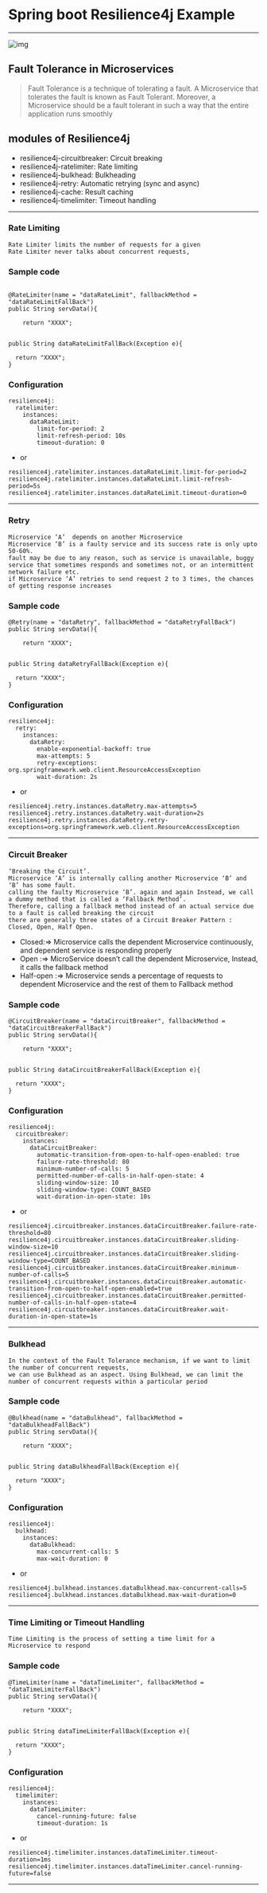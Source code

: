 # Spring boot Resilience4j Example 

---

![img](./image/Resilience4j.png)

## Fault Tolerance in Microservices
> Fault Tolerance is a technique of tolerating a fault. A Microservice that tolerates the fault is known as Fault Tolerant. Moreover, a 
> Microservice should be a fault tolerant in such a way that the entire application runs smoothly

## modules of Resilience4j
* resilience4j-circuitbreaker: Circuit breaking
* resilience4j-ratelimiter: Rate limiting
* resilience4j-bulkhead: Bulkheading
* resilience4j-retry: Automatic retrying (sync and async)
* resilience4j-cache: Result caching
* resilience4j-timelimiter: Timeout handling


---

### Rate Limiting
``` 
Rate Limiter limits the number of requests for a given 
Rate Limiter never talks about concurrent requests,
```

### Sample code 
```

@RateLimiter(name = "dataRateLimit", fallbackMethod = "dataRateLimitFallBack")
public String servData(){

	return "XXXX";


public String dataRateLimitFallBack(Exception e){

  return "XXXX";
}

```

### Configuration 
```
resilience4j:
  ratelimiter:
    instances:
      dataRateLimit:
        limit-for-period: 2
        limit-refresh-period: 10s
        timeout-duration: 0
```
* or 
```
resilience4j.ratelimiter.instances.dataRateLimit.limit-for-period=2
resilience4j.ratelimiter.instances.dataRateLimit.limit-refresh-period=5s
resilience4j.ratelimiter.instances.dataRateLimit.timeout-duration=0
```

---

### Retry
```
Microservice ‘A’  depends on another Microservice 
Microservice ‘B’ is a faulty service and its success rate is only upto 50-60%.
fault may be due to any reason, such as service is unavailable, buggy service that sometimes responds and sometimes not, or an intermittent network failure etc.
if Microservice ‘A’ retries to send request 2 to 3 times, the chances of getting response increases
```

### Sample code 
```
@Retry(name = "dataRetry", fallbackMethod = "dataRetryFallBack")
public String servData(){

	return "XXXX";


public String dataRetryFallBack(Exception e){

  return "XXXX";
}
```

### Configuration 
```
resilience4j:
  retry:
    instances:
      dataRetry:
        enable-exponential-backoff: true
        max-attempts: 5
        retry-exceptions: org.springframework.web.client.ResourceAccessException
        wait-duration: 2s
```
* or
```
resilience4j.retry.instances.dataRetry.max-attempts=5
resilience4j.retry.instances.dataRetry.wait-duration=2s
resilience4j.retry.instances.dataRetry.retry-exceptions=org.springframework.web.client.ResourceAccessException
```

---

### Circuit Breaker
```
‘Breaking the Circuit’.
Microservice ‘A’ is internally calling another Microservice ‘B’ and ‘B’ has some fault.
calling the faulty Microservice ‘B’. again and again Instead, we call a dummy method that is called a ‘Fallback Method’. 
Therefore, calling a fallback method instead of an actual service due to a fault is called breaking the circuit
there are generally three states of a Circuit Breaker Pattern : Closed, Open, Half Open.
```
* Closed:=>  Microservice calls the dependent Microservice continuously, and dependent service is responding properly 
* Open :=>   MicroService doesn’t call the dependent Microservice, Instead, it calls the fallback method
* Half-open :=> Microservice sends a percentage of requests to dependent Microservice and the rest of them to Fallback method


### Sample code 
```
@CircuitBreaker(name = "dataCircuitBreaker", fallbackMethod = "dataCircuitBreakerFallBack")
public String servData(){

	return "XXXX";


public String dataCircuitBreakerFallBack(Exception e){

  return "XXXX";
}

```

### Configuration 
```
resilience4j:
  circuitbreaker:
    instances:
      dataCircuitBreaker:
        automatic-transition-from-open-to-half-open-enabled: true
        failure-rate-threshold: 80
        minimum-number-of-calls: 5
        permitted-number-of-calls-in-half-open-state: 4
        sliding-window-size: 10
        sliding-window-type: COUNT_BASED
        wait-duration-in-open-state: 10s
```
* or 
```
resilience4j.circuitbreaker.instances.dataCircuitBreaker.failure-rate-threshold=80
resilience4j.circuitbreaker.instances.dataCircuitBreaker.sliding-window-size=10
resilience4j.circuitbreaker.instances.dataCircuitBreaker.sliding-window-type=COUNT_BASED
resilience4j.circuitbreaker.instances.dataCircuitBreaker.minimum-number-of-calls=5
resilience4j.circuitbreaker.instances.dataCircuitBreaker.automatic-transition-from-open-to-half-open-enabled=true
resilience4j.circuitbreaker.instances.dataCircuitBreaker.permitted-number-of-calls-in-half-open-state=4
resilience4j.circuitbreaker.instances.dataCircuitBreaker.wait-duration-in-open-state=1s

```

---


### Bulkhead 
```
In the context of the Fault Tolerance mechanism, if we want to limit the number of concurrent requests, 
we can use Bulkhead as an aspect. Using Bulkhead, we can limit the number of concurrent requests within a particular period
```


### Sample code 
```
@Bulkhead(name = "dataBulkhead", fallbackMethod = "dataBulkheadFallBack")
public String servData(){

	return "XXXX";


public String dataBulkheadFallBack(Exception e){

  return "XXXX";
}

```


### Configuration 
```
resilience4j:
  bulkhead:
    instances:
      dataBulkhead:
        max-concurrent-calls: 5
        max-wait-duration: 0
```
* or 
```
resilience4j.bulkhead.instances.dataBulkhead.max-concurrent-calls=5
resilience4j.bulkhead.instances.dataBulkhead.max-wait-duration=0
```

---

### Time Limiting or Timeout Handling
```
Time Limiting is the process of setting a time limit for a Microservice to respond
```


### Sample code 
```
@TimeLimiter(name = "dataTimeLimiter", fallbackMethod = "dataTimeLimiterFallBack")
public String servData(){

	return "XXXX";


public String dataTimeLimiterFallBack(Exception e){

  return "XXXX";
}
```

### Configuration 
```
resilience4j:
  timelimiter:
    instances:
      dataTimeLimiter:
        cancel-running-future: false
        timeout-duration: 1s
```

* or 
```
resilience4j.timelimiter.instances.dataTimeLimiter.timeout-duration=1ms
resilience4j.timelimiter.instances.dataTimeLimiter.cancel-running-future=false
```

---